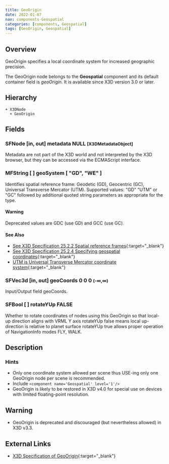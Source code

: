 ```yaml
---
title: GeoOrigin
date: 2022-01-07
nav: components-Geospatial
categories: [components, Geospatial]
tags: [GeoOrigin, Geospatial]
---
```

<style>
.post h3 {
  word-spacing: 0.2em;
}
</style>

## Overview

GeoOrigin specifies a local coordinate system for increased geographic precision.

The GeoOrigin node belongs to the **Geospatial** component and its default container field is *geoOrigin.* It is available since X3D version 3.0 or later.

## Hierarchy

```
+ X3DNode
  + GeoOrigin
```

## Fields

### SFNode [in, out] **metadata** NULL <small>[X3DMetadataObject]</small>

Metadata are not part of the X3D world and not interpreted by the X3D browser, but they can be accessed via the ECMAScript interface.

### MFString [ ] **geoSystem** [ "GD", "WE" ]

Identifies spatial reference frame: Geodetic (GD), Geocentric (GC), Universal Transverse Mercator (UTM). Supported values: "GD" "UTM" or "GC" followed by additional quoted string parameters as appropriate for the type.

#### Warning

Deprecated values are GDC (use GD) and GCC (use GC).

#### See Also

- [See X3D Specification 25.2.2 Spatial reference frames](https://www.web3d.org/documents/specifications/19775-1/V4.0/Part01/components/geospatial.html#Spatialreferenceframes){:target="_blank"}
- [See X3D Specification 25.2.4 Specifying geospatial coordinates](https://www.web3d.org/documents/specifications/19775-1/V4.0/Part01/components/geospatial.html#Specifyinggeospatialcoords){:target="_blank"}
- [UTM is Universal Transverse Mercator coordinate system](https://en.wikipedia.org/wiki/Universal_Transverse_Mercator_coordinate_system){:target="_blank"}

### SFVec3d [in, out] **geoCoords** 0 0 0 <small>(-∞,∞)</small>

Input/Output field geoCoords.

### SFBool [ ] **rotateYUp** FALSE

Whether to rotate coordinates of nodes using this GeoOrigin so that local-up direction aligns with VRML Y axis rotateYUp false means local up-direction is relative to planet surface rotateYUp true allows proper operation of NavigationInfo modes FLY, WALK.

## Description

### Hints

- Only one coordinate system allowed per scene thus USE-ing only one GeoOrigin node per scene is recommended.
- Include `<component name='Geospatial' level='1'/>`
- GeoOrigin is likely to be restored in X3D v4.0 for special use on devices with limited floating-point resolution.

Warning
-------

- GeoOrigin is deprecated and discouraged (but nevertheless allowed) in X3D v3.3.

## External Links

- [X3D Specification of GeoOrigin](https://www.web3d.org/documents/specifications/19775-1/V4.0/Part01/components/geospatial.html#GeoOrigin){:target="_blank"}
